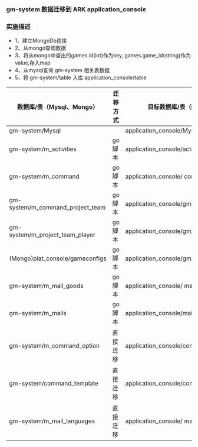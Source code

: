 ### gm-system 数据迁移到 ARK application_console
### 实施描述
- 1、建立MongoDb连接 
- 2、从mongo查询数据 
- 3、将从mongo中查出的games.id(int)作为key, games.game_id(string)作为value,存入map 
- 4、从mysql查询 gm-system 相关表数据
- 5、将 gm-system/table 入库 application_console/table

| 数据库/表（Mysql、Mongo）               | 迁移方式 | 目标数据库/表（Mysql）                               |
|----------------------------------|------|----------------------------------------------|
| gm-system/Mysql                  |      | application_console/Mysql                    |
| gm-system/m_activities           | go脚本 | application_console/activities              |
| gm-system/m_command              | go脚本 | application_console/ command      |
| gm-system/m_command_project_team | go脚本 | application_console/gm_config                |
| gm-system/m_project_team_player  | go脚本 | application_console/gm_config |
| (Mongo)plat_console/gameconfigs  | go脚本 | application_console/gm_config |
| gm-system/m_mail_goods           | go脚本 | application_console/ mail_goods|
| gm-system/m_mails                | go脚本 | application_console/mails |
| gm-system/m_command_option       | 直接迁移 | application_console/command_option |
| gm-system/command_template       | 直接迁移 | application_console/command_template |
| gm-system/m_mail_languages       | 直接迁移 | application_console/ mail_languages|